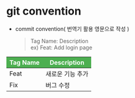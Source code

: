 <style>
th {background-color: #4CAF50;color: white;}
</style>

# git convention

- commit convention( 번역기 활용 영문으로 작성 )
  > Tag Name: Description<br>
  > ex) Feat: Add login page

| Tag Name | Description      |
| -------- | ---------------- |
| Feat     | 새로운 기능 추가 |
| Fix      | 버그 수정        |
